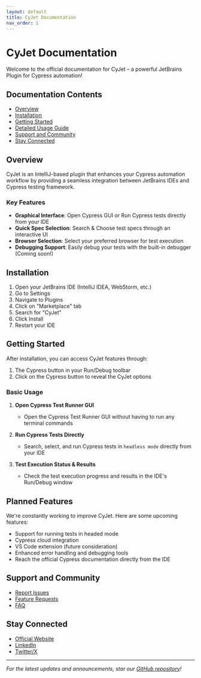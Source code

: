 ```yaml
---
layout: default
title: CyJet Documentation
nav_order: 1
---
```


# CyJet Documentation

Welcome to the official documentation for CyJet – a powerful JetBrains Plugin for Cypress automation!

## Documentation Contents

- [Overview](#overview)
- [Installation](#installation)
- [Getting Started](#getting-started)
- [Detailed Usage Guide](detailed-usage.md)
- [Support and Community](#support-and-community)
- [Stay Connected](#stay-connected)

## Overview

CyJet is an IntelliJ-based plugin that enhances your Cypress automation workflow by providing a seamless integration between JetBrains IDEs and Cypress testing framework.

### Key Features

- **Graphical Interface**: Open Cypress GUI or Run Cypress tests directly from your IDE
- **Quick Spec Selection**: Search & Choose test specs through an interactive UI
- **Browser Selection**: Select your preferred browser for test execution
- **Debugging Support**: Easily debug your tests with the built-in debugger (Coming soon!)

## Installation

1. Open your JetBrains IDE (IntelliJ IDEA, WebStorm, etc.)
2. Go to Settings
3. Navigate to Plugins
4. Click on "Marketplace" tab
5. Search for "CyJet"
6. Click Install
7. Restart your IDE

## Getting Started

After installation, you can access CyJet features through:

1. The Cypress button in your Run/Debug toolbar
2. Click on the Cypress button to reveal the CyJet options

### Basic Usage

1. **Open Cypress Test Runner GUI**
   - Open the Cypress Test Runner GUI without having to run any terminal commands

2. **Run Cypress Tests Directly**
   - Search, select, and run Cypress tests in `headless mode` directly from your IDE

3. **Test Execution Status & Results**
   - Check the test execution progress and results in the IDE's Run/Debug window
   

## Planned Features

We're constantly working to improve CyJet. Here are some upcoming features:

- Support for running tests in headed mode
- Cypress cloud integration
- VS Code extension (future consideration)
- Enhanced error handling and debugging tools
- Reach the official Cypress documentation directly from the IDE

## Support and Community

- [Report Issues](https://github.com/s-chathuranga-j/cyjet-docs/issues/new)
- [Feature Requests](https://github.com/s-chathuranga-j/cyjet-docs/issues/new?assignees=&labels=feature-request)
- [FAQ](https://github.com/s-chathuranga-j/cyjet-docs#faqs)

## Stay Connected

- [Official Website](https://cyjet.example.com)
- [LinkedIn](https://x.com/SChathurangaJ)
- [Twitter/X](https://twitter.com/your-handle)

---

*For the latest updates and announcements, star our [GitHub repository](https://github.com/s-chathuranga-j/cyjet-docs)!*

